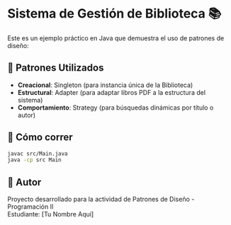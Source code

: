 
# Sistema de Gestión de Biblioteca 📚

Este es un ejemplo práctico en Java que demuestra el uso de patrones de diseño:

## 🧩 Patrones Utilizados

- **Creacional**: Singleton (para instancia única de la Biblioteca)
- **Estructural**: Adapter (para adaptar libros PDF a la estructura del sistema)
- **Comportamiento**: Strategy (para búsquedas dinámicas por título o autor)

## 🚀 Cómo correr

```bash
javac src/Main.java
java -cp src Main
```

## 📌 Autor

Proyecto desarrollado para la actividad de Patrones de Diseño - Programación II  
Estudiante: [Tu Nombre Aquí]
